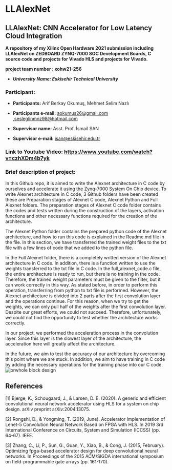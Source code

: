 # LLAlexNet

## **LLAlexNet: CNN Accelerator for Low Latency Cloud Integration**

**A repository of my Xilinx Open Hardware 2021 submission including LLAlexNet on ZEDBOARD ZYNQ-7000 SOC Development Boards, C source code and projects for Vivado HLS and projects for Vivado.**

**project team number : xohw21-256**

- _**University Name: Eskisehir Technical University**_

### Participant:

- **Participants:** Arif Berkay Okumuş, Mehmet Selim Nazlı

- **Participants e-mail:** aokumus26@gmail.com ,sesleglinmnz98@hotmail.com

- **Supervisor name:** Asst. Prof. İsmail SAN

- **Supervisor e-mail:** isan@eskisehir.edu.tr

### Link to Youtube Video: https://www.youtube.com/watch?v=czhXDm4b7yk



### Brief description of project:
In this Github repo, it is aimed to write the Alexnet architecture in C code by ourselves and accelerate it using the Zynq-7000 System On Chip device. To write Alexnet architecture in C code, 3 Github folders have been created these are Preparation stages of Alexnet C code, Alexnet Python and Full Alexnet folders. The preparation stages of Alexnet C code folder contains the codes and tests written during the construction of the layers, activation functions and other necessary functions required for the creation of the architecture.

The Alexnet Python folder contains the prepared python code of the Alexnet architecture, and how to run this code is explained in the Readme.md file in the file. In this section, we have transferred the trained weight files to the txt file with a few lines of code that we added to the python file.

In the Full Alexnet folder, there is a completely written version of the Alexnet architecture in C code. In addition, there is a function written to use the weights transferred to the txt file in C code. In the full_alexnet_code.c file, the entire architecture is ready to run, but there is no training in the code. Therefore, the trained weight parameters must be given to the filter, but it can work correctly in this way. As stated before, in order to perform this operation, transferring from python to txt file is performed. However, the Alexnet architecture is divided into 2 parts after the first convolution layer and the operations continue. For this reason, when we try to get the weights, we can only pull half of the weights after the first convolution layer. Despite our great efforts, we could not succeed. Therefore, unfortunately, we could not find the opportunity to test whether the architecture works correctly.

In our project, we performed the acceleration process in the convolution layer. Since this layer is the slowest layer of the architecture, the acceleration here will greatly affect the architecture.

In the future, we aim to test the accuracy of our architecture by overcoming this point where we are stuck. In addition, we aim to have training in C code by adding the necessary operations for the training phase into our C code.
![orwhole block design](https://user-images.githubusercontent.com/57463112/124769673-544b7900-df42-11eb-869e-120e24963105.jpg)


## References
[1]	Bjerge, K., Schougaard, J., & Larsen, D. E. (2020). A generic and efficient convolutional neural network accelerator using HLS for a system on chip design. arXiv preprint arXiv:2004.13075.

[2]	Rongshi, D., & Yongming, T. (2019, June). Accelerator Implementation of Lenet-5 Convolution Neural Network Based on FPGA with HLS. In 2019 3rd International Conference on Circuits, System and Simulation (ICCSS) (pp. 64-67). IEEE.

[3]	Zhang, C., Li, P., Sun, G., Guan, Y., Xiao, B., & Cong, J. (2015, February). Optimizing fpga-based accelerator design for deep convolutional neural networks. In Proceedings of the 2015 ACM/SIGDA international symposium on field-programmable gate arrays (pp. 161-170).

